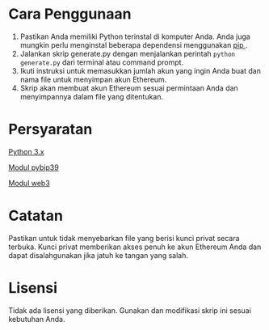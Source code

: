 # Cara Penggunaan
1. Pastikan Anda memiliki Python terinstal di komputer Anda. Anda juga mungkin perlu menginstal beberapa dependensi menggunakan [ pip ](https://pip.pypa.io/en/stable/installation/).
2. Jalankan skrip generate.py dengan menjalankan perintah `python generate.py` dari terminal atau command prompt.
3. Ikuti instruksi untuk memasukkan jumlah akun yang ingin Anda buat dan nama file untuk menyimpan akun Ethereum.
4. Skrip akan membuat akun Ethereum sesuai permintaan Anda dan menyimpannya dalam file yang ditentukan.
   
# Persyaratan
[Python 3.x](https://www.python.org/downloads/)

[Modul pybip39](https://github.com/kevinheavey/pybip39)

[Modul web3](https://pypi.org/search/?q=web3)

# Catatan
Pastikan untuk tidak menyebarkan file yang berisi kunci privat secara terbuka. Kunci privat memberikan akses penuh ke akun Ethereum Anda dan dapat disalahgunakan jika jatuh ke tangan yang salah.

# Lisensi
Tidak ada lisensi yang diberikan. Gunakan dan modifikasi skrip ini sesuai kebutuhan Anda.
